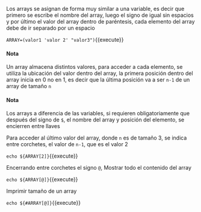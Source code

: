 Los arrays se asignan de forma muy similar a una variable, es decir que primero se escribe el nombre del array, luego el signo de igual sin espacios y por último el valor del array dentro de paréntesis, cada elemento del array debe de ir separado por un espacio

`ARRAY=(valor1 'valor 2' "valor3")`{{execute}}

#### Nota
Un array almacena distintos valores, para acceder a cada elemento, se utiliza la ubicación del valor dentro del array, la primera posición dentro del array inicia en 0 no en 1, es decir que la última posición va a ser `n-1` de un array de tamaño `n`

#### Nota
Los arrays a diferencia de las variables, si requieren obligatoriamente que después del signo de `$`, el nombre del array y posición del elemento, se encierren entre llaves

Para acceder al último valor del array, donde `n` es de tamaño 3, se indica entre corchetes, el valor de `n-1`, que es el valor 2

`echo ${ARRAY[2]}`{{execute}}

Encerrando entre corchetes el signo `@`, Mostrar todo el contenido del array

`echo ${ARRAY[@]}`{{execute}}

Imprimir tamaño de un array

`echo ${#ARRAY[@]}`{{execute}}
